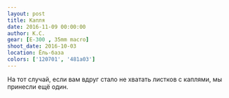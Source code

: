 ```yaml
---
layout: post
title: Капля
date: 2016-11-09 00:00:00
author: К.С.
gear: [E-300 , 35mm macro]
shoot_date: 2016-10-03
location: Ёль-база
colors: ['120701', '481a03']
---
```


На тот случай, если вам вдруг стало не хватать листков с каплями, мы принесли ещё один.
